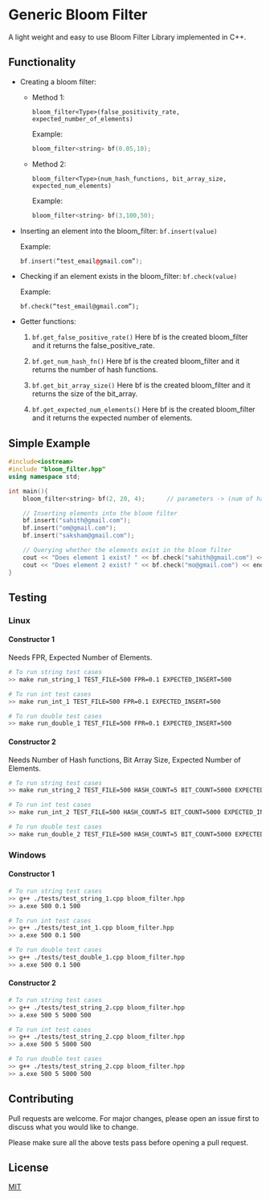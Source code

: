 # Generic Bloom Filter
A light weight and easy to use Bloom Filter Library implemented in C++.

## Functionality
* Creating a bloom filter:
	* Method 1:
		
		`bloom_filter<Type>(false_positivity_rate, expected_number_of_elements)`
		
		Example:
		```cpp
		bloom_filter<string> bf(0.05,10);
		```

	 * Method 2:
	
		`bloom_filter<Type>(num_hash_functions, bit_array_size, expected_num_elements)`
		
		Example:
		```cpp
		bloom_filter<string> bf(3,100,50);
		```

* Inserting an element into the bloom_filter: `bf.insert(value)`
	
	Example:
	```cpp
	bf.insert(“test_email@gmail.com”);
	```

* Checking if an element exists in the bloom_filter: `bf.check(value)`
	
	Example:
	```
	bf.check(“test_email@gmail.com”);
	```

* Getter functions:
	 1. `bf.get_false_positive_rate()`
	 Here bf is the created bloom_filter and it returns the false_positive_rate.

	 2. `bf.get_num_hash_fn()`
	 Here bf is the created bloom_filter and it returns the number of hash functions.

	 3. `bf.get_bit_array_size()`
	 Here bf is the created bloom_filter and it returns the size of the bit_array.

	 4. `bf.get_expected_num_elements()`
	 Here bf is the created bloom_filter and it returns the expected number of elements.


## Simple Example
```cpp
#include<iostream>
#include "bloom_filter.hpp"
using namespace std;

int main(){
	bloom_filter<string> bf(2, 20, 4);		// parameters -> (num of hash functions, bit array size, expected num of elements)

	// Inserting elements into the bloom filter
	bf.insert("sahith@gmail.com");
	bf.insert("om@gmail.com");
	bf.insert("saksham@gmail.com");

	// Querying whether the elements exist in the bloom filter
	cout << "Does element 1 exist? " << bf.check("sahith@gmail.com") << endl;	// true
	cout << "Does element 2 exist? " << bf.check("mo@gmail.com") << endl;		// false
}
```

## Testing
### Linux
#### Constructor 1
Needs FPR, Expected Number of Elements.
```bash
# To run string test cases
>> make run_string_1 TEST_FILE=500 FPR=0.1 EXPECTED_INSERT=500

# To run int test cases
>> make run_int_1 TEST_FILE=500 FPR=0.1 EXPECTED_INSERT=500

# To run double test cases
>> make run_double_1 TEST_FILE=500 FPR=0.1 EXPECTED_INSERT=500
```

#### Constructor 2
Needs Number of Hash functions, Bit Array Size, Expected Number of Elements.
```bash
# To run string test cases
>> make run_string_2 TEST_FILE=500 HASH_COUNT=5 BIT_COUNT=5000 EXPECTED_INSERT=500

# To run int test cases
>> make run_int_2 TEST_FILE=500 HASH_COUNT=5 BIT_COUNT=5000 EXPECTED_INSERT=500

# To run double test cases
>> make run_double_2 TEST_FILE=500 HASH_COUNT=5 BIT_COUNT=5000 EXPECTED_INSERT=500
```

### Windows
#### Constructor 1
```bash
# To run string test cases
>> g++ ./tests/test_string_1.cpp bloom_filter.hpp
>> a.exe 500 0.1 500

# To run int test cases
>> g++ ./tests/test_int_1.cpp bloom_filter.hpp
>> a.exe 500 0.1 500

# To run double test cases
>> g++ ./tests/test_double_1.cpp bloom_filter.hpp
>> a.exe 500 0.1 500
```

#### Constructor 2
```bash
# To run string test cases
>> g++ ./tests/test_string_2.cpp bloom_filter.hpp
>> a.exe 500 5 5000 500

# To run int test cases
>> g++ ./tests/test_string_2.cpp bloom_filter.hpp
>> a.exe 500 5 5000 500

# To run double test cases
>> g++ ./tests/test_string_2.cpp bloom_filter.hpp
>> a.exe 500 5 5000 500
```

## Contributing
Pull requests are welcome. For major changes, please open an issue first to discuss what you would like to change.

Please make sure all the above tests pass before opening a pull request.

## License
[MIT](https://github.com/Sahith02/Bloom-Filter-CPP/blob/master/LICENSE)

